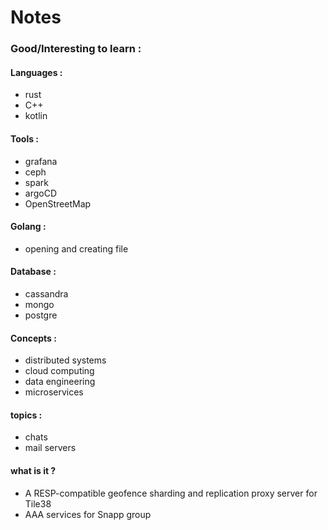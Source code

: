 # Notes

### Good/Interesting to learn : 

#### Languages :
* rust
* C++
* kotlin 

#### Tools :
* grafana 
* ceph 
* spark 
* argoCD
* OpenStreetMap

#### Golang : 
* opening and creating file 


#### Database : 
* cassandra 
* mongo
* postgre

#### Concepts :
* distributed systems 
* cloud computing 
* data engineering 
* microservices 

#### topics :
* chats
* mail servers

#### what is it ? 
* A RESP-compatible geofence sharding and replication proxy server for Tile38
* AAA services for Snapp group
